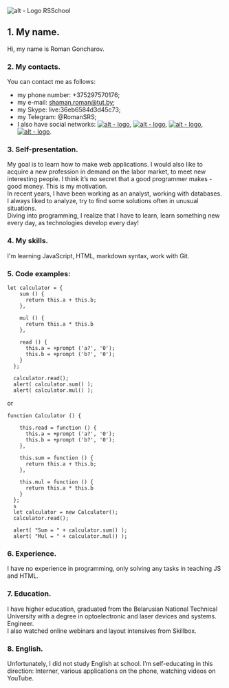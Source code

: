 ![alt - Logo RSSchool](/rsschool-cv/images/logo.jpg "Logo RSSchool")
## 1. My name.
Hi, my name is Roman Goncharov.

### 2. My contacts.
You can contact me as follows:  
   * my phone number: +375297570176;
   * my e-mail: shaman.roman@tut.by;
   * my Skype: live:36eb6584d3d45c73;
   * my Telegram: @RomanSRS;
   * I also have social networks: [![alt - logo](/rsschool-cv/images/vk_icon.png)][Vk], [![alt - logo](/rsschool-cv/images/ok_icon.png)][Ok], [![alt - logo](/rsschool-cv/images/face_icon.png)][Facebook], [![alt - logo](/rsschool-cv/images/disc_icon.png)][Discord].  

   [Vk]: https://vk.com/id102971948
   [Ok]: https://ok.ru/profile420698075709
   [Facebook]: https://www.facebook.com/profile.php?id=100002427159955
   [Discord]: https://discordapp.com/channels/618148975958163644/618148976058826840  

### 3. Self-presentation.
My goal is to learn how to make web applications. I would also like to acquire a new profession in demand on the labor market, to meet new interesting people. I think it’s no secret that a good programmer makes - good money. This is my motivation.  
In recent years, I have been working as an analyst, working with databases. I always liked to analyze, try to find some solutions often in unusual situations.  
Diving into programming, I realize that I have to learn, learn something new every day, as technologies develop every day!  
### 4. My skills.
I'm learning JavaScript, HTML, markdown syntax, work with Git.  
### 5. Code examples:  
```
let calculator = {
    sum () {
      return this.a + this.b;
    },

    mul () {
      return this.a * this.b
    },

    read () {
      this.a = +prompt ('a?', '0');
      this.b = +prompt ('b?', '0');
    }
  };

  calculator.read();
  alert( calculator.sum() );
  alert( calculator.mul() );

```
or
```
function Calculator () {
  
    this.read = function () {
      this.a = +prompt ('a?', '0');
      this.b = +prompt ('b?', '0');
    },
  
    this.sum = function () {
      return this.a + this.b;
    },
  
    this.mul = function () {
      return this.a * this.b
    }
  };
  s
  let calculator = new Calculator();
  calculator.read();
  
  alert( "Sum = " + calculator.sum() );
  alert( "Mul = " + calculator.mul() );
```  
### 6. Experience.
I have no experience in programming, only solving any tasks in teaching JS and HTML.

### 7. Education.
I have higher education, graduated from the Belarusian National Technical University with a degree in optoelectronic and laser devices and systems. Engineer.  
I also watched online webinars and layout intensives from Skillbox.

### 8. English.

Unfortunately, I did not study English at school. I’m self-educating in this direction: Interner, various applications on the phone, watching videos on YouTube.